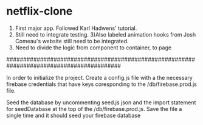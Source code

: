 # netflix-clone
1) First major app. Followed Karl Hadwens' tutorial. 
2) Still need to integrate testing. 
3)Also labeled animation hooks from Josh Comeau's website still need to be integrated. 
4) Need to divide the logic from component to container, to page

##########################################################################################

In order to initialize the project. Create a config.js file with a the necessary firebase credentials that have keys coresponding to the /db/firebase.prod.js file.

Seed the database by uncommenting seed.js json and the import statement for seedDatabase at the top of the /db/firebase.prod.js. Save the file a single time and it should seed your firebase database
